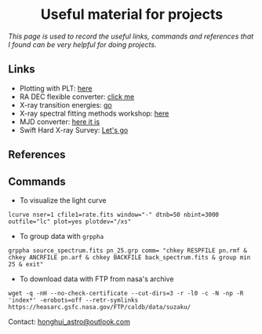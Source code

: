 # <center>Useful material for projects</center>
*This page is used to record the useful links, commands and references that I found can be very helpful for doing projects.*

## Links
* Plotting with PLT: [here](https://heasarc.gsfc.nasa.gov/docs/xte/recipes/plotting.html)
* RA DEC flexible converter: [click me](http://www.astrouw.edu.pl/~jskowron/ra-dec/)
* X-ray transition energies: [go](https://www.nist.gov/pml/x-ray-transition-energies-database)
* X-ray spectral fitting methods workshop: [here](https://www.mpe.mpg.de/resources/HE/Buchner/xrayworkshop/?fbclid=IwAR3aKISdmmASKO-IeX3skdzgFREszKa16WFbACG_tj-FQnHqeY0GYkFHyGs)
* MJD converter: [here it is](http://www.csgnetwork.com/julianmodifdateconv.html)
* Swift Hard X-ray Survey: [Let's go](https://swift.gsfc.nasa.gov/results/bs105mon/)


## References

## Commands
* To visualize the light curve
```
lcurve nser=1 cfile1=rate.fits window="-" dtnb=50 nbint=3000 outfile="lc" plot=yes plotdev="/xs"
```

* To group data with <code>grppha</code>
```
grppha source_spectrum.fits pn_25.grp comm= "chkey RESPFILE pn.rmf & chkey ANCRFILE pn.arf & chkey BACKFILE back_spectrum.fits & group min 25 & exit"
```

* To download data with FTP from nasa's archive
```
wget -q -nH --no-check-certificate --cut-dirs=3 -r -l0 -c -N -np -R 'index*' -erobots=off --retr-symlinks https://heasarc.gsfc.nasa.gov/FTP/caldb/data/suzaku/
```



Contact: <honghui_astro@outlook.com>
